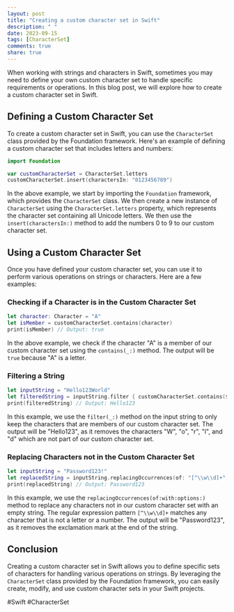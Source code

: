 ```yaml
---
layout: post
title: "Creating a custom character set in Swift"
description: " "
date: 2023-09-15
tags: [CharacterSet]
comments: true
share: true
---
```


When working with strings and characters in Swift, sometimes you may need to define your own custom character set to handle specific requirements or operations. In this blog post, we will explore how to create a custom character set in Swift.

## Defining a Custom Character Set

To create a custom character set in Swift, you can use the `CharacterSet` class provided by the Foundation framework. Here's an example of defining a custom character set that includes letters and numbers:

```swift
import Foundation

var customCharacterSet = CharacterSet.letters
customCharacterSet.insert(charactersIn: "0123456789")
```

In the above example, we start by importing the `Foundation` framework, which provides the `CharacterSet` class. We then create a new instance of `CharacterSet` using the `CharacterSet.letters` property, which represents the character set containing all Unicode letters. We then use the `insert(charactersIn:)` method to add the numbers 0 to 9 to our custom character set.

## Using a Custom Character Set

Once you have defined your custom character set, you can use it to perform various operations on strings or characters. Here are a few examples:

### Checking if a Character is in the Custom Character Set

```swift
let character: Character = "A"
let isMember = customCharacterSet.contains(character)
print(isMember) // Output: true
```

In the above example, we check if the character "A" is a member of our custom character set using the `contains(_:)` method. The output will be `true` because "A" is a letter.

### Filtering a String

```swift
let inputString = "Hello123World"
let filteredString = inputString.filter { customCharacterSet.contains($0.unicodeScalars.first!) }
print(filteredString) // Output: Hello123
```

In this example, we use the `filter(_:)` method on the input string to only keep the characters that are members of our custom character set. The output will be "Hello123", as it removes the characters "W", "o", "r", "l", and "d" which are not part of our custom character set.

### Replacing Characters not in the Custom Character Set

```swift
let inputString = "Password123!"
let replacedString = inputString.replacingOccurrences(of: "[^\\w\\d]+", with: "", options: .regularExpression)
print(replacedString) // Output: Password123
```

In this example, we use the `replacingOccurrences(of:with:options:)` method to replace any characters not in our custom character set with an empty string. The regular expression pattern `[^\\w\\d]+` matches any character that is not a letter or a number. The output will be "Password123", as it removes the exclamation mark at the end of the string.

## Conclusion

Creating a custom character set in Swift allows you to define specific sets of characters for handling various operations on strings. By leveraging the `CharacterSet` class provided by the Foundation framework, you can easily create, modify, and use custom character sets in your Swift projects.

#Swift #CharacterSet